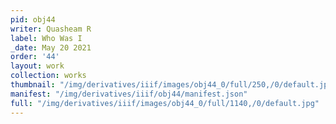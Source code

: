 ```yaml
---
pid: obj44
writer: Quasheam R
label: Who Was I
_date: May 20 2021
order: '44'
layout: work
collection: works
thumbnail: "/img/derivatives/iiif/images/obj44_0/full/250,/0/default.jpg"
manifest: "/img/derivatives/iiif/obj44/manifest.json"
full: "/img/derivatives/iiif/images/obj44_0/full/1140,/0/default.jpg"
---
```

